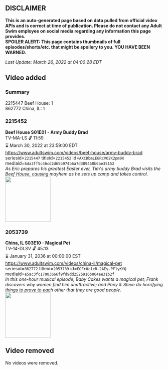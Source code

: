 ## DISCLAIMER
**This is an auto-generated page based on data pulled from official video APIs and is correct at time of publication. Please do not contact any Adult Swim employee on social media regarding any information this page provides.**  
**SPOILER ALERT: This page contains thumbnails of full episodes/shorts/etc. that might be spoilery to you. YOU HAVE BEEN WARNED.**  

_Last Update: March 26, 2022 at 04:00:28 EDT_
## Video added
### Summary
2215447 Beef House: 1  
862772 China, IL: 1  
### 2215452
**Beef House S01E01 - Army Buddy Brad**  
TV-MA-LS 🔓 11:59  
⌛ March 30, 2022 at 23:59:00 EDT  
https://www.adultswim.com/videos/beef-house/army-buddy-brad  
seriesid=`2215447` titleid=`2215452` id=`AXCDbmLEGRcVO2K2pm9X` mediaid=`6da3ff5c46cd2d65b974b6a7d389460b6be35152`  
_As Eric prepares his greatest Easter ever, Tim's army buddy Brad visits the Beef House, causing mayhem as he sets up camp and takes control._  
<a href="https://media.cdn.adultswim.com/uploads/20200226/thumbnails/2_20226163947-BeefHouse_105_dup-20200106.jpg"><img src="https://media.cdn.adultswim.com/uploads/20200226/thumbnails/2_20226163947-BeefHouse_105_dup-20200106.jpg" height="144px" /></a>
### 2053739
**China, IL S03E10 - Magical Pet**  
TV-14-DLSV 🔓 45:13  
⌛ January 31, 2036 at 00:00:00 EST  
https://www.adultswim.com/videos/china-il/magical-pet  
seriesid=`862772` titleid=`2053739` id=`EOFr0c1eR-2AEy-PF1yKYQ` mediaid=`e5ac3fc17003666f9fd9dd2525916b064ee31b2f`  
_In this one-hour musical episode, Baby Cakes wants a magical pet; Frank discovers why women find him unattractive; and Pony & Steve do horrifying things to prove to each other that they are good people._  
<a href="https://media.cdn.adultswim.com/uploads/20200302/thumbnails/2_2032173146-chinail_308_dup-20150612_cut.jpg"><img src="https://media.cdn.adultswim.com/uploads/20200302/thumbnails/2_2032173146-chinail_308_dup-20150612_cut.jpg" height="144px" /></a>
## Video removed
No videos were removed.  

